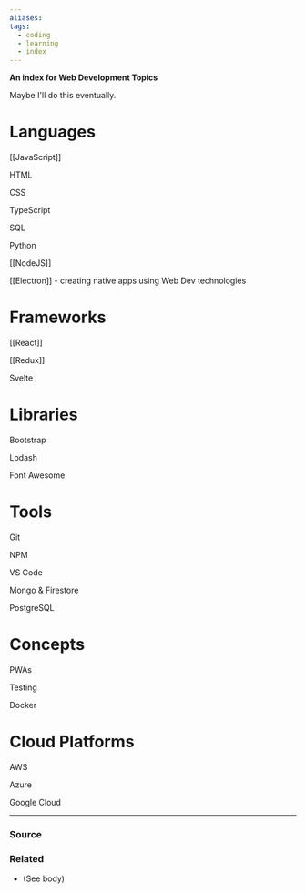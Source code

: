 ```yaml
---
aliases: 
tags:
  - coding
  - learning
  - index
---
```

**An index for Web Development Topics**

Maybe I'll do this eventually. 

# Languages

[[JavaScript]] 

HTML

CSS

TypeScript

SQL

Python

[[NodeJS]] 

[[Electron]] - creating native apps using Web Dev technologies

# Frameworks

[[React]] 

[[Redux]] 

Svelte

# Libraries

Bootstrap

Lodash

Font Awesome 

# Tools

Git 

NPM

VS Code

Mongo & Firestore

PostgreSQL

# Concepts

PWAs

Testing

Docker

# Cloud Platforms

AWS

Azure

Google Cloud

---

### Source


### Related
- (See body)